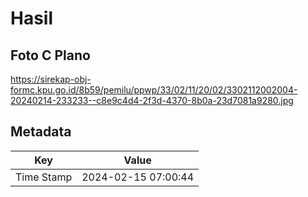 # Hasil

## Foto C Plano

https://sirekap-obj-formc.kpu.go.id/8b59/pemilu/ppwp/33/02/11/20/02/3302112002004-20240214-233233--c8e9c4d4-2f3d-4370-8b0a-23d7081a9280.jpg


## Metadata

| Key        | Value               |
| ---------- | ------------------- |
| Time Stamp | 2024-02-15 07:00:44 |



